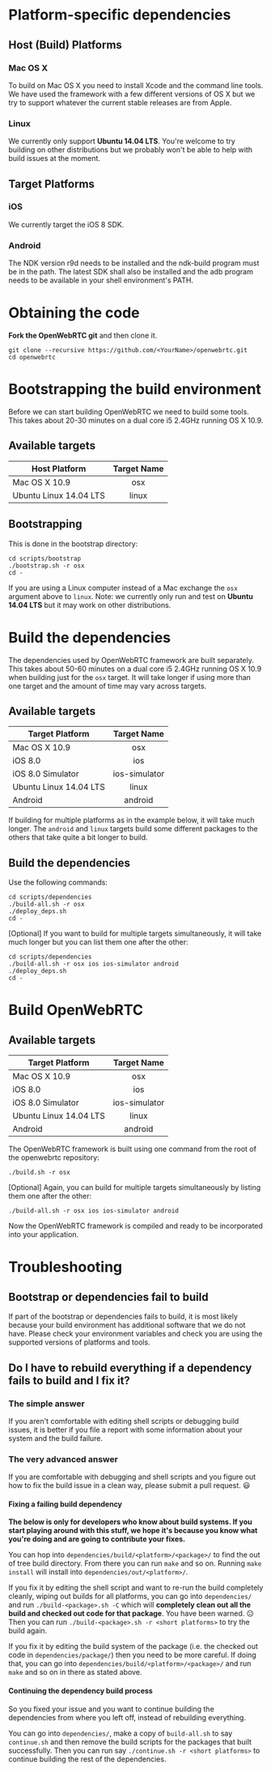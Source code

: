 # Platform-specific dependencies

## Host (Build) Platforms

### Mac OS X
To build on Mac OS X you need to install Xcode and the command line tools. We have used the framework with a few different versions of OS X but we try to support whatever the current stable releases are from Apple.

### Linux
We currently only support **Ubuntu 14.04 LTS**. You're welcome to try building on other distributions but we probably won't be able to help with build issues at the moment.

## Target Platforms

### iOS
We currently target the iOS 8 SDK.

### Android
The NDK version r9d needs to be installed and the ndk-build program must be in the path. The latest SDK shall also be installed and the adb program needs to be available in your shell environment's PATH.

# Obtaining the code

**Fork the OpenWebRTC git** and then clone it.
```
git clone --recursive https://github.com/<YourName>/openwebrtc.git
cd openwebrtc
```

# Bootstrapping the build environment

Before we can start building OpenWebRTC we need to build some tools. This takes about 20-30 minutes on a dual core i5 2.4GHz running OS X 10.9.

## Available targets

Host Platform | Target Name
--- | :---:
Mac OS X 10.9 | osx
Ubuntu Linux 14.04 LTS | linux

## Bootstrapping
This is done in the bootstrap directory:
```
cd scripts/bootstrap
./bootstrap.sh -r osx
cd -
```
If you are using a Linux computer instead of a Mac exchange the `osx` argument above to `linux`. Note: we currently only run and test on **Ubuntu 14.04 LTS** but it may work on other distributions.

# Build the dependencies
The dependencies used by OpenWebRTC framework are built separately. This takes about 50-60 minutes on a dual core i5 2.4GHz running OS X 10.9 when building just for the `osx` target. It will take longer if using more than one target and the amount of time may vary across targets.

## Available targets

Target Platform | Target Name
--- | :---:
Mac OS X 10.9 | osx
iOS 8.0 | ios
iOS 8.0 Simulator | ios-simulator
Ubuntu Linux 14.04 LTS | linux
Android | android

If building for multiple platforms as in the example below, it will take much longer. The `android` and `linux` targets build some different packages to the others that take quite a bit longer to build.

## Build the dependencies

Use the following commands:
```
cd scripts/dependencies
./build-all.sh -r osx
./deploy_deps.sh
cd -
```

[Optional] If you want to build for multiple targets simultaneously, it will take much longer but you can list them one after the other:
```
cd scripts/dependencies
./build-all.sh -r osx ios ios-simulator android
./deploy_deps.sh
cd -
```

# Build OpenWebRTC

## Available targets

Target Platform | Target Name
--- | :---:
Mac OS X 10.9 | osx
iOS 8.0 | ios
iOS 8.0 Simulator | ios-simulator
Ubuntu Linux 14.04 LTS | linux
Android | android

The OpenWebRTC framework is built using one command from the root of the openwebrtc repository:
```
./build.sh -r osx
```

[Optional] Again, you can build for multiple targets simultaneously by listing them one after the other:
```
./build-all.sh -r osx ios ios-simulator android
```

Now the OpenWebRTC framework is compiled and ready to be incorporated into your application.

# Troubleshooting

## Bootstrap or dependencies fail to build

If part of the bootstrap or dependencies fails to build, it is most likely because your build environment has additional software that we do not have. Please check your environment variables and check you are using the supported versions of platforms and tools.

## Do I have to rebuild everything if a dependency fails to build and I fix it?

### The simple answer

If you aren't comfortable with editing shell scripts or debugging build issues, it is better if you file a report with some information about your system and the build failure.

### The very advanced answer

If you are comfortable with debugging and shell scripts and you figure out how to fix the build issue in a clean way, please submit a pull request. :smiley:

#### Fixing a failing build dependency
**The below is only for developers who know about build systems. If you start playing around with this stuff, we hope it's because you know what you're doing and are going to contribute your fixes.**

You can hop into `dependencies/build/<platform>/<package>/` to find the out of tree build directory. From there you can run `make` and so on. Running `make install` will install into `dependencies/out/<platform>/`.

If you fix it by editing the shell script and want to re-run the build completely cleanly, wiping out builds for all platforms, you can go into `dependencies/` and run `./build-<package>.sh -C` which will **completely clean out all the build and checked out code for that package**. You have been warned. :neutral_face: Then you can run `./build-<package>.sh -r <short platforms>` to try the build again.

If you fix it by editing the build system of the package (i.e. the checked out code in `dependencies/package/`) then you need to be more careful. If doing that, you can go into `dependencies/build/<platform>/<package>/` and run `make` and so on in there as stated above.

#### Continuing the dependency build process

So you fixed your issue and you want to continue building the dependencies from where you left off, instead of rebuilding everything.

You can go into `dependencies/`, make a copy of `build-all.sh` to say `continue.sh` and then remove the build scripts for the packages that built successfully. Then you can run say `./continue.sh -r <short platforms>` to continue building the rest of the dependencies.